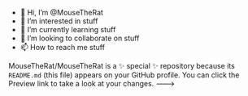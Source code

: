 - 👋 Hi, I’m @MouseTheRat
- 👀 I’m interested in stuff
- 🌱 I’m currently learning stuff
- 💞️ I’m looking to collaborate on stuff
- 📫 How to reach me stuff
<!---<!---
MouseTheRat/MouseTheRat is a ✨ special ✨ repository because its `README.md` (this file) appears on your GitHub profile.
You can click the Preview link to take a look at your changes.
--->
MouseTheRat/MouseTheRat is a ✨ special ✨ repository because its `README.md` (this file) appears on your GitHub profile.
You can click the Preview link to take a look at your changes.
--->
